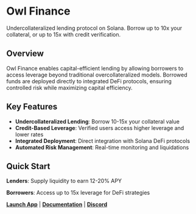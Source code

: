 # Owl Finance

Undercollateralized lending protocol on Solana. Borrow up to 10x your collateral, or up to 15x with credit verification.

## Overview

Owl Finance enables capital-efficient lending by allowing borrowers to access leverage beyond traditional overcollateralized models. Borrowed funds are deployed directly to integrated DeFi protocols, ensuring controlled risk while maximizing capital efficiency.

## Key Features

- **Undercollateralized Lending**: Borrow 10-15x your collateral value
- **Credit-Based Leverage**: Verified users access higher leverage and lower rates  
- **Integrated Deployment**: Direct integration with Solana DeFi protocols
- **Automated Risk Management**: Real-time monitoring and liquidations

## Quick Start

**Lenders**: Supply liquidity to earn 12-20% APY

**Borrowers**: Access up to 15x leverage for DeFi strategies

**[Launch App](https://app.owlfinance.xyz)** | **[Documentation](https://docs.owlfinance.xyz)** | **[Discord](https://discord.gg/owl)**